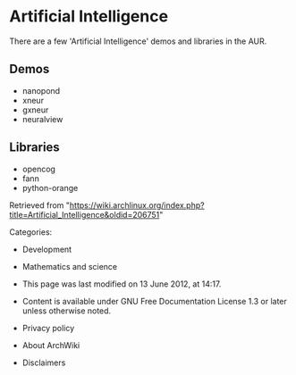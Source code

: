 Artificial Intelligence
=======================

There are a few 'Artificial Intelligence' demos and libraries in the
AUR.

Demos
-----

-   nanopond
-   xneur
-   gxneur
-   neuralview

Libraries
---------

-   opencog
-   fann
-   python-orange

Retrieved from
"https://wiki.archlinux.org/index.php?title=Artificial_Intelligence&oldid=206751"

Categories:

-   Development
-   Mathematics and science

-   This page was last modified on 13 June 2012, at 14:17.
-   Content is available under GNU Free Documentation License 1.3 or
    later unless otherwise noted.
-   Privacy policy
-   About ArchWiki
-   Disclaimers
